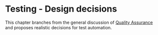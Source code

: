 # Testing - Design decisions

This chapter branches from the general discussion of [Quality Assurance](https://github.com/Kyriosity/read-write/tree/main/README%2B/software/README%2B/QA) and proposes realistic decisions for test automation.
